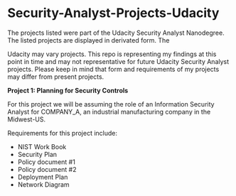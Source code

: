 # Security-Analyst-Projects-Udacity

The projects listed were part of the Udacity Security Analyst Nanodegree. The listed projects are displayed in derivated form. The 

Udacity may vary projects. This repo is representing my findings at this point in time and may not representative for future Udacity Security Analyst projects.
Please keep in mind that form and requirements of my projects may differ from present projects. 

**Project 1: Planning for Security Controls**

For this project we will be assuming the role of an Information Security Analyst for COMPANY_A, an industrial manufacturing company in the Midwest-US. 

Requirements for this project include:

* NIST Work Book
* Security Plan
* Policy document #1
* Policy document #2
* Deployment Plan
* Network Diagram

